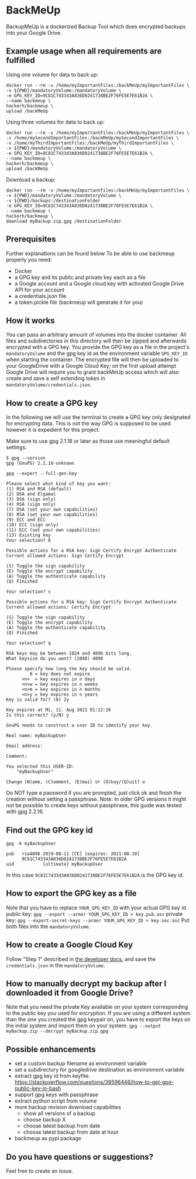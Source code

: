 # BackMeUp

BackupMeUp is a dockerized Backup Tool which does encrypted backups into your Google Drive.

## Example usage when all requirements are fulfilled

Using one volume for data to back up:
```
docker run --rm -v /home/myImportantFiles:/backMeUp/myImportantFiles \
-v ${PWD}/mandatoryVolume:/mandatoryVolume \
-e GPG_KEY_ID=9C81C743343A836D0241738BE2F76FE5E7E61B2A \
--name backmeup \
hackerh/backmeup \
upload /backMeUp
```

Using three volumes for data to back up:

```
docker run --rm -v /home/myImportantFiles:/backMeUp/myImportantFiles \
-v /home/mySecondImportantFiles:/backMeUp/mySecondImportantFiles \
-v /home/myThirdImportantFiles:/backMeUp/myThirdImportantFiles \
-v ${PWD}/mandatoryVolume:/mandatoryVolume \
-e GPG_KEY_ID=9C81C743343A836D0241738BE2F76FE5E7E61B2A \
--name backmeup \
hackerh/backmeup \
upload /backMeUp
```

Download a backup:
```
docker run --rm -v /home/myImportantFiles:/backMeUp/myImportantFiles \
-v ${PWD}/mandatoryVolume:/mandatoryVolume \
-v ${PWD}/backups:/destinationFolder
-e GPG_KEY_ID=9C81C743343A836D0241738BE2F76FE5E7E61B2A \
--name backmeup \
hackerh/backmeup \
download myBackup.zip.gpg /destinationFolder
```

## Prerequisites
Further explanations can be found below
To be able to use backmeup properly you need:
- Docker
- a GPG key and its public and private key each as a file
- a Google account and a Google cloud key with activated Google Drive API for your account
- a credentials.json file
- a token.pickle file (backmeup will generate it for you)

## How it works
You can pass an arbitrary amount of volumes into the docker container.
All files and subdirectories in this directory will then be zipped and afterwards encrypted with a GPG key.
You provide the GPG key as a file in the project's `mandatoryVolume` and the gpg key id as the environment variable `GPG_KEY_ID` when starting the container.
The encrypted file will then be uploaded to your GoogleDrive with a Google Cloud Key;
on the first upload attempt Google Drive will require you to grant backMeUp access
which will also create and save a self extending token in `mandatoryVolume/credentials.json`.

## How to create a GPG key
In the following we will use the terminal to create a GPG key only designated for encrypting data.
This is not the way GPG is supposed to be used however it is expedient for this project.

Make sure to use gpg 2.1.18 or later as those use meaningful default settings.
```
$ gpg --version
gpg (GnuPG) 2.2.16-unknown
```

`gpg --expert --full-gen-key`

```
Please select what kind of key you want:
(1) RSA and RSA (default)
(2) DSA and Elgamal
(3) DSA (sign only)
(4) RSA (sign only)
(7) DSA (set your own capabilities)
(8) RSA (set your own capabilities)
(9) ECC and ECC
(10) ECC (sign only)
(11) ECC (set your own capabilities)
(13) Existing key
Your selection? 8
```

```
Possible actions for a RSA key: Sign Certify Encrypt Authenticate
Current allowed actions: Sign Certify Encrypt

(S) Toggle the sign capability
(E) Toggle the encrypt capability
(A) Toggle the authenticate capability
(Q) Finished

Your selection? s
```

```
Possible actions for a RSA key: Sign Certify Encrypt Authenticate
Current allowed actions: Certify Encrypt

(S) Toggle the sign capability
(E) Toggle the encrypt capability
(A) Toggle the authenticate capability
(Q) Finished

Your selection? q
```

```
RSA keys may be between 1024 and 4096 bits long.
What keysize do you want? (2048) 4096
```

```
Please specify how long the key should be valid.
         0 = key does not expire
      <n>  = key expires in n days
      <n>w = key expires in n weeks
      <n>m = key expires in n months
      <n>y = key expires in n years
Key is valid for? (0) 2y
```

```
Key expires at Mi, 11. Aug 2021 01:12:16
Is this correct? (y/N) y
```

```
GnuPG needs to construct a user ID to identify your key.

Real name: myBackupUser
```

```
Email address:
```

```
Comment:
```

```
You selected this USER-ID:
    "myBackupUser"

Change (N)ame, (C)omment, (E)mail or (O)kay/(Q)uit? o
```

Do NOT type a password if you are prompted, just click ok and finish the creation without setting a passphrase.
Note: In older GPG versions it might not be possible to create keys without passphrase, this guide was tested with gpg 2.2.16.

## Find out the GPG key id
`gpg -k myBackupUser`
```
pub   rsa4096 2019-08-11 [CE] [expires: 2021-08-10]
      9C81C743343A836D0241738BE2F76FE5E7E61B2A
uid           [ultimate] myBackupUser
```
In this case `9C81C743343A836D0241738BE2F76FE5E7E61B2A` is the GPG key id.

## How to export the GPG key as a file
Note that you have to replace `YOUR_GPG_KEY_ID` with your actual GPG key id.
public key:
`gpg --export --armor YOUR_GPG_KEY_ID > key.pub.asc`
private key:
`gpg --export-secret-keys --armor YOUR_GPG_KEY_ID > key.sec.asc`
Put both files into the `mandatoryVolume`.

## How to create a Google Cloud Key
Follow "Step 1" described in [the developer docs.](https://developers.google.com/drive/api/v3/quickstart/python) and save the `credentials.json` in the `mandatoryVolume`.

## How to manually decrypt my backup after I downloaded it from Google Drive?
Note that you need the private Key available on your system corresponding to the public key you used for encryption.
If you are using a different system than the one you created the gpg keypair on, you have to export the keys on the initial system and import them on your system.
`gpg --output myBackup.zip --decrypt myBackup.zip.gpg`

## Possible enhancements
 - set a custom backup filename as environment variable
 - set a subdirectory for googledrive destination as environment variable
 - extract gpg key id from keyfile:
 https://stackoverflow.com/questions/39596446/how-to-get-gpg-public-key-in-bash
 - support gpg keys with passphrase
 - extract python script from volume
 - more backup revision download capabilities
      - show all versions of a backup
      - choose backup X
      - choose latest backup from date
      - choose latest backup from date at hour
 - backmeup as pypi package

## Do you have questions or suggestions?
Feel free to create an issue.
